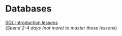 # Databases

[SQL introduction lessons](https://www.youtube.com/watch?v=zb3Qk8SG5Ms&list=PL4cUxeGkcC9jsz4LDYc6kv3ymONOKxwBU)  
(_Spend 2-4 days (not more) to master those lessons_)
